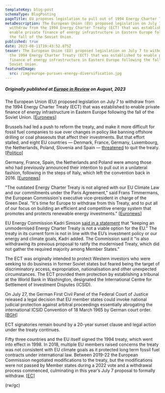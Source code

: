 ```yaml
---
templateKey: blog-post
schemaType: BlogPosting
pageTitle: EU proposes legislation to pull out of 1994 Energy Charter Treaty
metaDescription: The European Union (EU) proposed legislation on July 7 to
  withdraw from the 1994 Energy Charter Treaty (ECT) that was established to
  enable private finance of energy infrastructure in Eastern Europe following
  the fall of the Soviet Union.
published: true
date: 2023-08-11T19:43:52.875Z
teaser: The European Union (EU) proposed legislation on July 7 to withdraw from
  the 1994 Energy Charter Treaty (ECT) that was established to enable private
  finance of energy infrastructure in Eastern Europe following the fall of the
  Soviet Union.
featuredImage:
  src: /img/europe-pursues-energy-diversification.jpg
---
```

##### *Originally published at [Europe in Review](https://email.cpg-online.de/t/d-CD8FFE624CBF34712540EF23F30FEDED) on August, 2023*

The European Union (EU) proposed legislation on July 7 to withdraw from the 1994 Energy Charter Treaty (ECT) that was established to enable private finance of energy infrastructure in Eastern Europe following the fall of the Soviet Union. [[Euronews](https://email.cpg-online.de/t/d-l-vjrkyx-l-ukd/)]

Brussels had led a push to reform the treaty, and make it more difficult for fossil fuel companies to sue over changes in policy like banning offshore drilling or coal phaseouts that affect their investments. But that effort stalled, and eight EU countries — Denmark, France, Germany, Luxembourg, the Netherlands, Poland, Slovenia and Spain — [threatened](https://email.cpg-online.de/t/d-l-vjrkyx-l-ukh/) to quit the treaty. [[Politico](https://email.cpg-online.de/t/d-l-vjrkyx-l-ukk/)]

Germany, France, Spain, the Netherlands and Poland were among those who had previously announced their intention to pull out in a unilateral fashion, following in the steps of Italy, which left the convention back in 2016. [[Euronews](https://email.cpg-online.de/t/d-l-vjrkyx-l-uku/)]

"The outdated Energy Charter Treaty is not aligned with our EU Climate Law and our commitments under the Paris Agreement," said Frans Timmermans, the European Commission's executive vice-president in charge of the Green Deal. "It's time for Europe to withdraw from this Treaty, and to put all of our focus on building an efficient and competitive energy system that promotes and protects renewable energy investments." [[Euronews](https://email.cpg-online.de/t/d-l-vjrkyx-l-uul/)]

EU Energy Commission Kadri Simson [said in a statement](https://email.cpg-online.de/t/d-l-vjrkyx-l-uur/) that “keeping an unmodernised Energy Charter Treaty is not a viable option for the EU.” The treaty in its current form is not in line with the EU’s investment policy or our energy and climate goals, Kadri added. The Commission said it "is also withdrawing its previous proposal to ratify the modernised Treaty, which did not gather the required majority among Member States."

The ECT was originally intended to protect Western investors who were seeking to do business in former Soviet states but feared being the target of discriminatory access, expropriation, nationalisation and other unexpected circumstances. The ECT provided them protection by establishing a tribunal at the World Bank in Washington, designated the International Centre for Settlement of Investment Disputes (ICSID).

On July 27, the German First Civil Panel of the Federal Court of Justice released a legal decision that EU member states could invoke national judicial protection against arbitral proceedings essentially abrogating the international ICSID Convention of 18 March 1965 by German court order. [[BGH](https://email.cpg-online.de/t/d-l-vjrkyx-l-uuy/)]

ECT signatories remain bound by a 20-year sunset clause and legal action under the treaty continues.

Fifty three countries and the EU itself signed the 1994 treaty, which went into effect in 1998. In 2018, multiple EU members raised concerns the treaty was not consistent with EU climate goals as it protected long term fossil fuel contracts under international law. Between 2019-22 the European Commission negotiated modifications to the treaty, but the modifications were not passed by Member states during a 2022 vote and a withdrawal process commenced, culminating in this year’s July 7 proposal to formally withdraw. [[EC](https://email.cpg-online.de/t/d-l-vjrkyx-l-uuj/)]

(rw/gc)